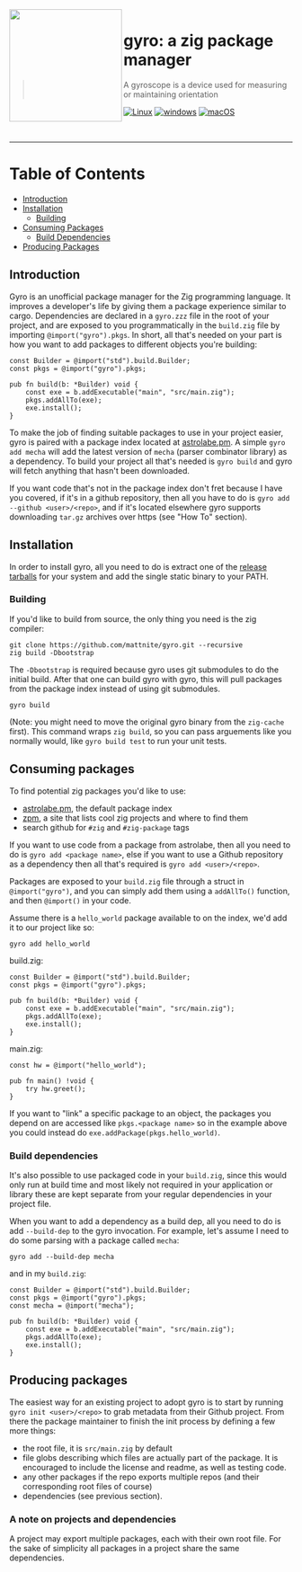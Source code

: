 <img align="left" width="200" height="200" src="img/logo.gif">

# gyro: a zig package manager

> A gyroscope is a device used for measuring or maintaining orientation

[![Linux](https://github.com/mattnite/gyro/workflows/Linux/badge.svg)](https://github.com/mattnite/gyro/actions?query=workflow%3ALinux) [![windows](https://github.com/mattnite/gyro/workflows/windows/badge.svg)](https://github.com/mattnite/gyro/actions?query=workflow%3Awindows) [![macOS](https://github.com/mattnite/gyro/workflows/macOS/badge.svg)](https://github.com/mattnite/gyro/actions?query=workflow%3AmacOS)

<br />

---

Table of Contents
=================
  * [Introduction](#introduction)
  * [Installation](#installation)
    * [Building](#building)
  * [Consuming Packages](#consuming-packages)
    * [Build Dependencies](#build-dependencies)
  * [Producing Packages](#producing-packages)

## Introduction

Gyro is an unofficial package manager for the Zig programming language.
It improves a developer's life by giving them a package experience similar to cargo.
Dependencies are declared in a `gyro.zzz` file in the root of your project, and are exposed to you programmatically in the `build.zig` file by importing `@import("gyro").pkgs`.
In short, all that's needed on your part is how you want to add packages to different objects you're building:

```zig
const Builder = @import("std").build.Builder;
const pkgs = @import("gyro").pkgs;

pub fn build(b: *Builder) void {
    const exe = b.addExecutable("main", "src/main.zig");
    pkgs.addAllTo(exe);
    exe.install();
}
```

To make the job of finding suitable packages to use in your project easier, gyro is paired with a package index located at [astrolabe.pm](https://astrolabe.pm).
A simple `gyro add mecha` will add the latest version of `mecha` (parser combinator library) as a dependency.
To build your project all that's needed is `gyro build` and gyro will fetch anything that hasn't been downloaded.

If you want code that's not in the package index don't fret because I have you covered, if it's in a github repository, then all you have to do is `gyro add --github <user>/<repo>`, and if it's located elsewhere gyro supports downloading `tar.gz` archives over https (see "How To" section).

## Installation

In order to install gyro, all you need to do is extract one of the [release tarballs](https://github.com/mattnite/gyro/releases) for your system and add the single static binary to your PATH.

### Building

If you'd like to build from source, the only thing you need is the zig compiler:

```
git clone https://github.com/mattnite/gyro.git --recursive
zig build -Dbootstrap
```

The `-Dbootstrap` is required because gyro uses git submodules to do the initial build. 
After that one can build gyro with gyro, this will pull packages from the package index instead of using git submodules.

```
gyro build
```

(Note: you might need to move the original gyro binary from the `zig-cache` first).
This command wraps `zig build`, so you can pass arguements like you normally would, like `gyro build test` to run your unit tests.

## Consuming packages

To find potential zig packages you'd like to use:
- [astrolabe.pm](https://astrolabe.pm), the default package index
- [zpm](https://zpm.random-projects.net), a site that lists cool zig projects and where to find them
- search github for `#zig` and `#zig-package` tags

If you want to use code from a package from astrolabe, then all you need to do is `gyro add <package name>`, else if you want to use a Github repository as a dependency then all that's required is `gyro add <user>/<repo>`.

Packages are exposed to your `build.zig` file through a struct in `@import("gyro")`, and you can simply add them using a `addAllTo()` function, and then `@import()` in your code.

Assume there is a `hello_world` package available to on the index, we'd add it to our project like so:

```
gyro add hello_world
```

build.zig:

```zig
const Builder = @import("std").build.Builder;
const pkgs = @import("gyro").pkgs;

pub fn build(b: *Builder) void {
    const exe = b.addExecutable("main", "src/main.zig");
    pkgs.addAllTo(exe);
    exe.install();
}
``` 

main.zig:

```zig
const hw = @import("hello_world");

pub fn main() !void {
    try hw.greet();
}
```

If you want to "link" a specific package to an object, the packages you depend on are accessed like `pkgs.<package name>` so in the example above you could instead do `exe.addPackage(pkgs.hello_world)`.

### Build dependencies

It's also possible to use packaged code in your `build.zig`, since this would only run at build time and most likely not required in your application or library these are kept separate from your regular dependencies in your project file.

When you want to add a dependency as a build dep, all you need to do is add `--build-dep` to the gyro invocation. 
For example, let's assume I need to do some parsing with a package called `mecha`:

```
gyro add --build-dep mecha
```

and in my `build.zig`:

```zig
const Builder = @import("std").build.Builder;
const pkgs = @import("gyro").pkgs;
const mecha = @import("mecha");

pub fn build(b: *Builder) void {
    const exe = b.addExecutable("main", "src/main.zig");
    pkgs.addAllTo(exe);
    exe.install();
}
```

## Producing packages

The easiest way for an existing project to adopt gyro is to start by running `gyro init <user>/<repo>` to grab metadata from their Github project.
From there the package maintainer to finish the init process by defining a few more things:
- the root file, it is `src/main.zig` by default
- file globs describing which files are actually part of the package. It is encouraged to include the license and readme, as well as testing code.
- any other packages if the repo exports multiple repos (and their corresponding root files of course)
- dependencies (see previous section).

### A note on projects and dependencies

A project may export multiple packages, each with their own root file.
For the sake of simplicity all packages in a project share the same dependencies.

